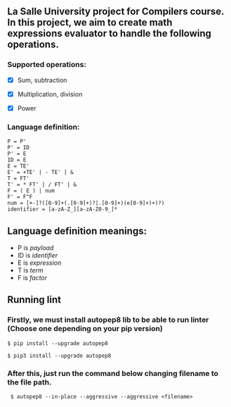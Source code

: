 ## La Salle University project for Compilers course. In this project, we aim to create math expressions evaluator to handle the following operations.


### Supported operations:

- [x] Sum, subtraction
- [x] Multiplication, division
- [x] Power


### Language definition:
```
P = P'
P' = ID
P' = E
ID = E
E = TE'
E' = +TE' | - TE' | &
T = FT'
T' = * FT' | / FT' | &
F = ( E ) | num
F' = F^F
num = [+-]?([0-9]+(.[0-9]+)?|.[0-9]+)(e[0-9]+)+)?)
identifier = [a-zA-Z_][a-zA-Z0-9_]*
```
## Language definition meanings:
 - P is *payload*
 - ID is *identifier*
 - E is *expression*
 - T is *term*
 - F is *factor*

 ## Running lint
 ### Firstly, we must install autopep8 lib to be able to run linter (Choose one depending on your pip version)
 ```
$ pip install --upgrade autopep8
```
```
$ pip3 install --upgrade autopep8
```
### After this, just run the command below changing filename to the file path.
```
 $ autopep8 --in-place --aggressive --aggressive <filename>
```